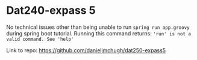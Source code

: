 # Dat240-expass 5

No technical issues other than being unable to run `spring run app.groovy` during spring boot tutorial. Running this command returns: `'run' is not a valid command. See 'help'` 


Link to repo: https://github.com/danieljmchugh/dat250-expass5